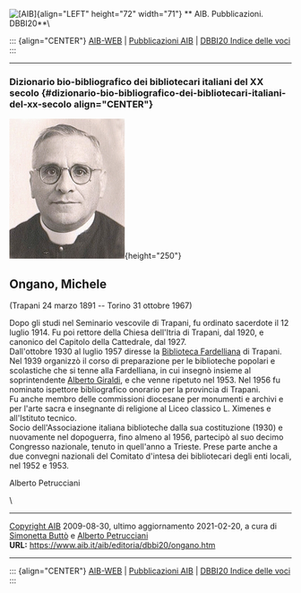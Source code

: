 ![\[AIB\]](/aib/wi/aibv72.gif){align="LEFT" height="72" width="71"}
** AIB. Pubblicazioni. DBBI20**\

::: {align="CENTER"}
[AIB-WEB](/) \| [Pubblicazioni AIB](/pubblicazioni/) \| [DBBI20 Indice
delle voci](dbbi20.htm)
:::

------------------------------------------------------------------------

### Dizionario bio-bibliografico dei bibliotecari italiani del XX secolo {#dizionario-bio-bibliografico-dei-bibliotecari-italiani-del-xx-secolo align="CENTER"}

![\[Ritratto\]](ongano.jpg){height="250"}

## Ongano, Michele

(Trapani 24 marzo 1891 -- Torino 31 ottobre 1967)

Dopo gli studi nel Seminario vescovile di Trapani, fu ordinato sacerdote
il 12 luglio 1914. Fu poi rettore della Chiesa dell\'Itria di Trapani,
dal 1920, e canonico del Capitolo della Cattedrale, dal 1927.\
Dall\'ottobre 1930 al luglio 1957 diresse la [Biblioteca
Fardelliana](/aib/stor/teche/tp-far.htm) di Trapani. Nel 1939 organizzò
il corso di preparazione per le biblioteche popolari e scolastiche che
si tenne alla Fardelliana, in cui insegnò insieme al soprintendente
[Alberto Giraldi](giraldi.htm), e che venne ripetuto nel 1953. Nel 1956
fu nominato ispettore bibliografico onorario per la provincia di
Trapani.\
Fu anche membro delle commissioni diocesane per monumenti e archivi e
per l\'arte sacra e insegnante di religione al Liceo classico L. Ximenes
e all\'Istituto tecnico.\
Socio dell\'Associazione italiana biblioteche dalla sua costituzione
(1930) e nuovamente nel dopoguerra, fino almeno al 1956, partecipò al
suo decimo Congresso nazionale, tenuto in quell\'anno a Trieste. Prese
parte anche a due convegni nazionali del Comitato d\'intesa dei
bibliotecari degli enti locali, nel 1952 e 1953.

Alberto Petrucciani

\

------------------------------------------------------------------------

[Copyright AIB](/su-questo-sito/dichiarazione-di-copyright-aib-web/)
2009-08-30, ultimo aggiornamento 2021-02-20, a cura di [Simonetta
Buttò](/aib/redazione3.htm) e [Alberto
Petrucciani](/su-questo-sito/redazione-aib-web/)\
**URL:** https://www.aib.it/aib/editoria/dbbi20/ongano.htm

------------------------------------------------------------------------

::: {align="CENTER"}
[AIB-WEB](/) \| [Pubblicazioni AIB](/pubblicazioni/) \| [DBBI20 Indice
delle voci](dbbi20.htm)
:::
